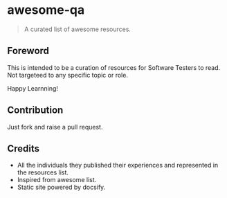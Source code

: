 # awesome-qa
> A curated list of awesome resources.

## Foreword
This is intended to be a curation of resources for Software Testers to read. Not targeteed to any specific topic or role.

Happy Learnning!

## Contribution
Just fork and raise a pull request.

## Credits
* All the individuals they published their experiences and represented in the resources list.
* Inspired from awesome list.
* Static site powered by docsify.
